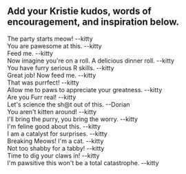 ## Add your Kristie kudos, words of encouragement, and inspiration below.


The party starts meow! --kitty  
You are pawesome at this. --kitty  
Feed me. --kitty  
Now imagine you're on a roll. A delicious dinner roll. --kitty  
You have furry serious R skills. --kitty  
Great job! Now feed me. --kitty  
That was purrfect! --kitty  
Allow me to paws to appreciate your greatness. --kitty          
Are you Furr real! --kitty  
Let's science the sh@t out of this. --Dorian  
You aren't kitten around! --kitty  
I'll bring the purry, you bring the worry. --kitty  
I'm feline good about this. --kitty  
I am a catalyst for surprises. --kitty  
Breaking Meows! I'm a cat. --kitty  
Not too shabby for a tabby! --kitty  
Time to dig your claws in! --kitty   
I'm pawsitive this won't be a total catastrophe. --kitty   
